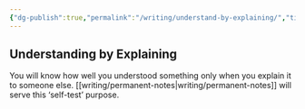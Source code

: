 ```yaml
---
{"dg-publish":true,"permalink":"/writing/understand-by-explaining/","title":"understand-by-explaining","tags":["zettelkasten","learning"],"created":"2023-03-04T05:17:43.067+07:00","updated":"2025-08-06T07:16:36.454+07:00"}
---
```



## Understanding by Explaining

You will know how well you understood something only when you explain it to someone else. [[writing/permanent-notes\|writing/permanent-notes]] will serve this ‘self-test’ purpose.
